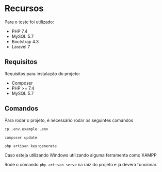 # Recursos

Para o teste foi utilizado:

* PHP 7.4
* MySQL 5.7
* Bootstrap 4.3
* Laravel 7

## Requisitos

Requisitos para instalação do projeto:

* Composer
* PHP >= 7.4
* MySQL 5.7

## Comandos

Para rodar o projeto, é necessário rodar os seguintes comandos

```
cp .env.example .env
```
```
composer update
```
```
php artisan key:generate
```

Caso esteja utilizando Windows utilizando alguma ferramenta como XAMPP

Rode o comando ``php artisan serve`` na raiz do projeto e já deverá funcionar.
